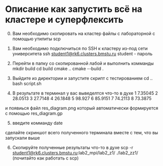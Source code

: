 # Описание как запустить всё на кластере и суперфлексить

0. Вам необходимо скопировать на кластер файлы с лабораторной с помощью утилиты scp

1. Вам необходимо подключиться по SSH к кластеру из-под сети университета
ssh student1@rk6.clusters.bmstu.ru 
student - пароль

2. Перейти в папку со скопированной лабой и выполнить комманды
mkdir build
cd build
cmake ..
cmake --build .

3. Выйдите из директории и запустите скрипт с тестированием
cd ..
bash script.sh

4. В результате в терминал у вас выведелтся что-то в духе
1 7.35045
2 28.0513
3 27.7148
4 26.1848
5 98.927
6 85.9151
7 74.2113
8 73.3875

и появиься файл res_diagram.png который автоматически формируется с помощью res_diagram.gp

5. введите комманду
date

сделайте скриншот всего полученного терминала вместе с тем, что вы запускали выше

6. Скопируйте полученные результаты 
что-то в духе scp -r student1@rk6.clusters.bmstu.ru:lab2_mpi/lab2_z1/ ./lab2_zz1/  (почитайто как работать с scp)
